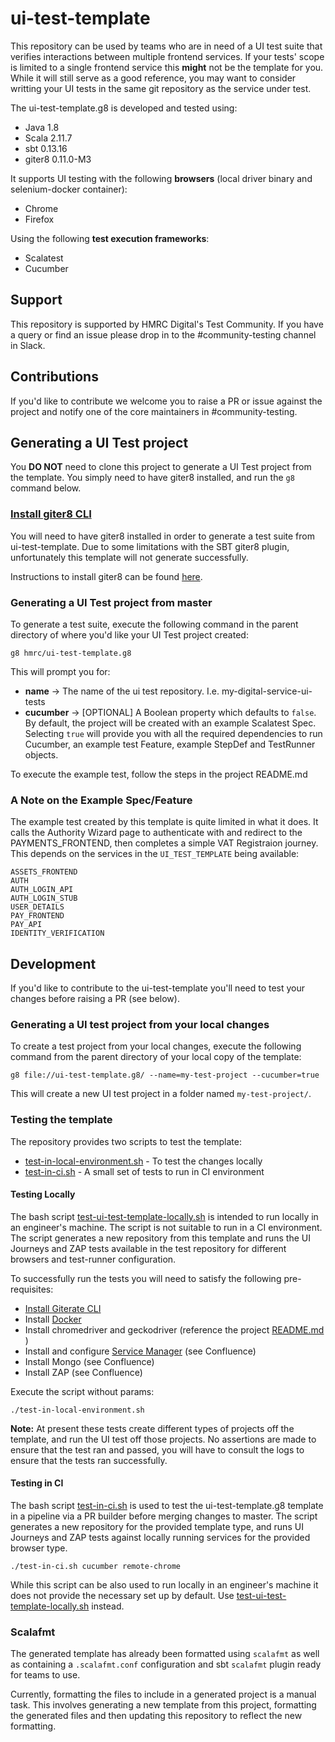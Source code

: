 
# ui-test-template

This repository can be used by teams who are in need of a UI test suite that verifies interactions between multiple frontend services.  If your tests' scope is limited to a single frontend service this **might** not be the template for you.  While it will still serve as a good reference, you may want to consider writting your UI tests in the same git repository as the service under test.  

The ui-test-template.g8 is developed and tested using:
* Java 1.8
* Scala 2.11.7
* sbt 0.13.16
* giter8 0.11.0-M3

It supports UI testing with the following **browsers** (local driver binary and selenium-docker container):
* Chrome
* Firefox

Using the following **test execution frameworks**:
* Scalatest
* Cucumber

## Support
This repository is supported by HMRC Digital's Test Community.  If you have a query or find an issue please drop in to the #community-testing channel in Slack.

## Contributions
If you'd like to contribute we welcome you to raise a PR or issue against the project and notify one of the core maintainers in #community-testing.

## Generating a UI Test project
You **DO NOT** need to clone this project to generate a UI Test project from the template.  You simply need to have giter8 installed, and run the `g8` command below.

### [Install giter8 CLI](#install-giterate) 
You will need to have giter8 installed in order to generate a test suite from ui-test-template. Due to some limitations with the SBT giter8 plugin, unfortunately this template will not generate successfully. 

Instructions to install giter8 can be found [here](http://www.foundweekends.org/giter8/setup.html).

### Generating a UI Test project from master
To generate a test suite, execute the following command in the parent directory of where you'd like your UI Test project created:
    
    g8 hmrc/ui-test-template.g8

This will prompt you for:
- **name** -> The name of the ui test repository.  I.e. my-digital-service-ui-tests
- **cucumber** -> [OPTIONAL] A Boolean property which defaults to `false`.  By default, the project will be created with an example Scalatest Spec.  Selecting `true` will provide you with all the required dependencies to run Cucumber, an example test Feature, example StepDef and TestRunner objects. 

To execute the example test, follow the steps in the project README.md

### A Note on the Example Spec/Feature
The example test created by this template is quite limited in what it does.  It calls the Authority Wizard page to authenticate with and redirect to the PAYMENTS_FRONTEND, then completes a simple VAT Registraion journey.  This depends on the services in the `UI_TEST_TEMPLATE` being available:

    ASSETS_FRONTEND
    AUTH
    AUTH_LOGIN_API
    AUTH_LOGIN_STUB
    USER_DETAILS
    PAY_FRONTEND
    PAY_API
    IDENTITY_VERIFICATION 

## Development
If you'd like to contribute to the ui-test-template you'll need to test your changes before raising a PR (see below).  

### Generating a UI test project from your local changes
To create a test project from your local changes, execute the following command from the parent directory of your local copy of the template:

    g8 file://ui-test-template.g8/ --name=my-test-project --cucumber=true

This will create a new UI test project in a folder named `my-test-project/`.  
 
### Testing the template
The repository provides two scripts to test the template:
- [test-in-local-environment.sh](test-in-local-environment.sh) - To test the changes locally
- [test-in-ci.sh](test-in-ci.sh) - A small set of tests to run in CI environment

#### Testing Locally 
The bash script [test-ui-test-template-locally.sh](test-in-local-environment.sh) is intended to run locally in an engineer's machine.
 The script is not suitable to run in a CI environment. The script generates a new repository from this template and runs
  the UI Journeys and ZAP tests available in the test repository for different browsers and test-runner configuration. 
 
To successfully run the tests you will need to satisfy the following pre-requisites: 

- [Install Giterate CLI](#install-giterate)
- Install [Docker]()
- Install chromedriver and geckodriver (reference the project [README.md](./src/main/g8/README.md) )
- Install and configure [Service Manager](https://github.com/hmrc/service-manager) (see Confluence)
- Install Mongo (see Confluence)
- Install ZAP (see Confluence)

Execute the script without params:
```
./test-in-local-environment.sh
```

**Note:** At present these tests create different types of projects off the template, and run the UI test off those projects. 
 No assertions are made to ensure that the test ran and passed, you will have to consult the logs to ensure that the tests 
 ran successfully.
 
#### Testing in CI
The bash script [test-in-ci.sh](test-in-ci.sh) is used to test the ui-test-template.g8 template
 in a pipeline via a PR builder before merging changes to master. The script generates a new repository for the
  provided template type, and runs UI Journeys and ZAP tests against locally running services for the provided browser type.
  
```
./test-in-ci.sh cucumber remote-chrome
```

While this script can be also used to run locally in an engineer's machine it does not provide the necessary set up by default.
Use [test-ui-test-template-locally.sh](test-in-local-environment.sh) instead.  

### Scalafmt
The generated template has already been formatted using `scalafmt` as well as containing a `.scalafmt.conf` configuration and sbt `scalafmt` plugin ready for teams to use. 

Currently, formatting the files to include in a generated project is a manual task. This involves generating a new template from this project, formatting the generated files and then updating this repository to reflect the new formatting.